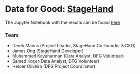 # Data for Good: [StageHand](http://stagehand.app/)

The Jupyter Notebook with the results can be found [here](Artist_Scoring.ipynb)

### Team

- Derek Manns (Project Leader, StageHand Co-founder & CEO)
- James Ong (StageHand Developer)
- Muhammed Kayaharman (Data Analyst, DFG Volunteer)
- Samed Koçer(Data Analyst, DFG Volunteer)
- Helder Oliveira (DFG Project Coordinator)
